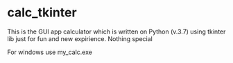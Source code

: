 # calc_tkinter

This is the GUI app calculator which is written on Python (v.3.7) using tkinter lib just for fun and new expirience. Nothing special

For windows use my_calc.exe 
